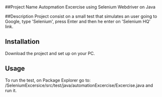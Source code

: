 ##Project Name 
Autopmation Excercise using Selenium Webdriver on Java 

##Description 
Project consist on a small test that simulates an user going to Google, type 'Selenium', press Enter and then he enter on 'Selenium HQ' link.

## Installation
Download the project and set up on your PC. 

## Usage

To run the test, on Package Explorer go to: 
 /SeleniumExcersice/src/test/java/automationExcercise/Excercise.java and run it.

